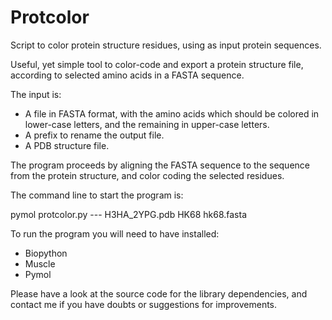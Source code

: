 # Protcolor
Script to color protein structure residues, using as input protein sequences.

Useful, yet simple tool to color-code and export a protein structure file, according to selected amino acids in a FASTA sequence.

The input is:

- A file in FASTA format, with the amino acids which should be colored in lower-case letters, and the remaining in upper-case letters.
- A prefix to rename the output file.
- A PDB structure file.

The program proceeds by aligning the FASTA sequence to the sequence from the protein structure, and color coding the selected residues.

The command line to start the program is:

pymol protcolor.py --- H3HA_2YPG.pdb HK68 hk68.fasta

To run the program you will need to have installed:

- Biopython
- Muscle
- Pymol

Please have a look at the source code for the library dependencies, and contact me if you have doubts or suggestions for improvements.



